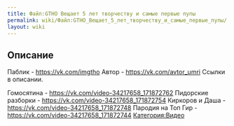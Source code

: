 ```yaml
---
title: Файл:GTHO Вещает 5 лет творчеству и самые первые пупы
permalink: wiki/Файл:GTHO_Вещает_5_лет_творчеству_и_самые_первые_пупы/
layout: wiki
---
```


## Описание

Паблик - <https://vk.com/imgtho> Автор - <https://vk.com/avtor_umri>
Ссылки в описании.

Гомосятина - <https://vk.com/video-34217658_171872762> Пидорские
разборки - <https://vk.com/video-34217658_171872754> Киркоров и Даша -
<https://vk.com/video-34217658_171872748> Пародия на Топ Гир -
<https://vk.com/video-34217658_171872744>
[Категория:Видео](Категория:Видео "wikilink")
